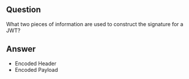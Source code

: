 ## Question

What two pieces of information are used to construct the signature for a JWT?

## Answer

- Encoded Header
- Encoded Payload
